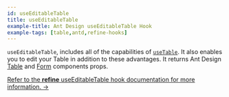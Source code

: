 ```yaml
---
id: useEditableTable
title: useEditableTable
example-title: Ant Design useEditableTable Hook
example-tags: [table,antd,refine-hooks]
---
```


`useEditableTable`, includes all of the capabilities of [`useTable`](/docs/api-reference/antd/hooks/table/useTable/). It also enables you to edit your Table in addition to these advantages. It returns Ant Design [Table](https://ant.design/components/table/#API) and [Form](https://ant.design/components/form/#API) components props.

[Refer to the **refine** useEditableTable hook documentation for more information. →](/docs/api-reference/antd/hooks/table/useEditableTable/)

<CodeSandboxExample path="table-antd-use-editable-table" />
